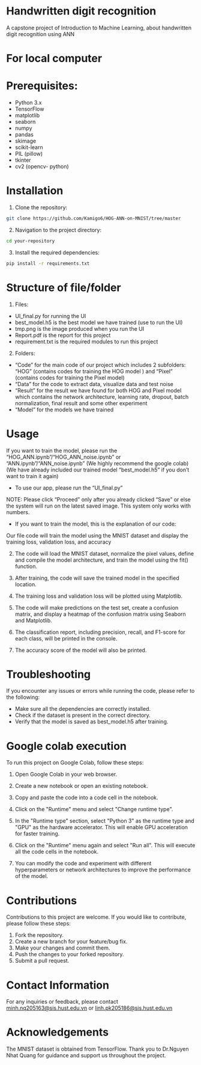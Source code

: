 # Handwritten digit recognition
A capstone project of Introduction to Machine Learning, about handwritten digit recognition using ANN


# For local computer


# Prerequisites:
- Python 3.x
- TensorFlow
- matplotlib
- seaborn
- numpy
- pandas
- skimage
- scikit-learn
- PIL (pillow)
- tkinter
- cv2 (opencv- python)


# Installation
1. Clone the repository:
```bash
git clone https://github.com/Kamigo6/HOG-ANN-on-MNIST/tree/master
```
2. Navigation to the project directory:
```bash
cd your-repository
```


3. Install the required dependencies:
```bash
pip install -r requirements.txt
```
# Structure of file/folder
1. Files:
- UI_final.py for running the UI
- best_model.h5 is the best model we have trained (use to run the UI)
- tmp.png is the image produced when you run the UI
- Report.pdf is the report for this project
- requirement.txt is the required modules to run this project
2. Folders:
- “Code” for the main code of our project which includes 2 subfolders: “HOG” (contains codes for training the HOG model ) and “Pixel” (contains codes for training the Pixel model)
- “Data” for the code to extract data, visualize data and test noise 
- “Result” for the result we have found for both HOG and Pixel model which contains the network architecture, learning rate, dropout, batch normalization, final result and some other experiment
- “Model” for the models we have trained
# Usage
If you want to train the model, please run the “HOG_ANN.ipynb”/“HOG_ANN_noise.ipynb” or “ANN.ipynb”/“ANN_noise.ipynb”
(We highly recommend the google colab)
	(We have already included our trained model “best_model.h5” if you don’t want to train it again)
- To use our app, please run the “UI_final.py”


NOTE: Please click “Proceed” only after you already clicked “Save” or else the system will run on the latest saved image. This system only works with numbers.






- If you want to train the model, this is the explanation of our code:


Our file code will train the model using the MNIST dataset and display the training loss, validation loss, and accuracy




2. The code will load the MNIST dataset, normalize the pixel values, define and compile the model architecture, and train the model using the fit() function.


3. After training, the code will save the trained model in the specified location.


4. The training loss and validation loss will be plotted using Matplotlib.


5. The code will make predictions on the test set, create a confusion matrix, and display a heatmap of the confusion matrix using Seaborn and Matplotlib.


6. The classification report, including precision, recall, and F1-score for each class, will be printed in the console.


7. The accuracy score of the model will also be printed.


# Troubleshooting
If you encounter any issues or errors while running the code, please refer to the following:


- Make sure all the dependencies are correctly installed.
- Check if the dataset is present in the correct directory.
- Verify that the model is saved as best_model.h5 after training.


# Google colab execution
To run this project on Google Colab, follow these steps:


1. Open Google Colab in your web browser.


2. Create a new notebook or open an existing notebook.


3. Copy and paste the code into a code cell in the notebook.


4. Click on the "Runtime" menu and select "Change runtime type".


5. In the "Runtime type" section, select "Python 3" as the runtime type and "GPU" as the hardware accelerator. This will enable GPU acceleration for faster training.


6. Click on the "Runtime" menu again and select "Run all". This will execute all the code cells in the notebook.


7. You can modify the code and experiment with different hyperparameters or network architectures to improve the performance of the model.


# Contributions
Contributions to this project are welcome. If you would like to contribute, please follow these steps:


1. Fork the repository.
2. Create a new branch for your feature/bug fix.
3. Make your changes and commit them.
4. Push the changes to your forked repository.
5. Submit a pull request.


# Contact Information
For any inquiries or feedback, please contact minh.nq205163@sis.hust.edu.vn or linh.pk205186@sis.hust.edu.vn


# Acknowledgements
The MNIST dataset is obtained from TensorFlow.
Thank you to  Dr.Nguyen Nhat Quang for guidance and support us throughout the project.

